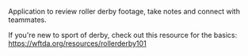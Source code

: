 Application to review roller derby footage, take notes and connect with teammates. 

If you're new to sport of derby, check out this resource for the basics: https://wftda.org/resources/rollerderby101

